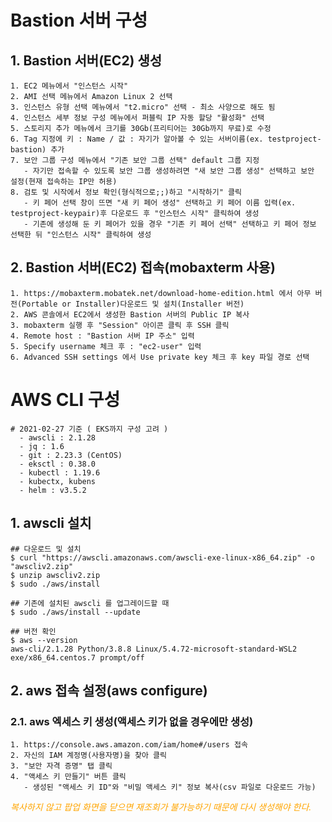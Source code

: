 # Bastion 서버 구성

## 1. Bastion 서버(EC2) 생성
```
1. EC2 메뉴에서 "인스턴스 시작"
2. AMI 선택 메뉴에서 Amazon Linux 2 선택
3. 인스턴스 유형 선택 메뉴에서 "t2.micro" 선택 - 최소 사양으로 해도 됨
4. 인스턴스 세부 정보 구성 메뉴에서 퍼블릭 IP 자동 할당 "활성화" 선택
5. 스토리지 추가 메뉴에서 크기를 30Gb(프리티어는 30Gb까지 무료)로 수정
6. Tag 지정에 키 : Name / 값 : 자기가 알아볼 수 있는 서버이름(ex. testproject-bastion) 추가
7. 보안 그룹 구성 메뉴에서 "기존 보안 그룹 선택" default 그룹 지정
   - 자기만 접속할 수 있도록 보안 그룹 생성하려면 "새 보안 그룹 생성" 선택하고 보안 설정(현재 접속하는 IP만 허용)
8. 검토 및 시작에서 정보 확인(형식적으로;;)하고 "시작하기" 클릭
   - 키 페어 선택 창이 뜨면 "새 키 페어 생성" 선택하고 키 페어 이름 입력(ex. testproject-keypair)후 다운로드 후 "인스턴스 시작" 클릭하여 생성
   - 기존에 생성해 둔 키 페어가 있을 경우 "기존 키 페어 선택" 선택하고 키 페어 정보 선택한 뒤 "인스턴스 시작" 클릭하여 생성
```

## 2. Bastion 서버(EC2) 접속(mobaxterm 사용)
```
1. https://mobaxterm.mobatek.net/download-home-edition.html 에서 아무 버전(Portable or Installer)다운로드 및 설치(Installer 버전)
2. AWS 콘솔에서 EC2에서 생성한 Bastion 서버의 Public IP 복사
3. mobaxterm 실행 후 "Session" 아이콘 클릭 후 SSH 클릭
4. Remote host : "Bastion 서버 IP 주소" 입력
5. Specify username 체크 후 : "ec2-user" 입력
6. Advanced SSH settings 에서 Use private key 체크 후 key 파일 경로 선택
```

# AWS CLI 구성
```
# 2021-02-27 기준 ( EKS까지 구성 고려 )
  - awscli : 2.1.28
  - jq : 1.6
  - git : 2.23.3 (CentOS)
  - eksctl : 0.38.0
  - kubectl : 1.19.6
  - kubectx, kubens
  - helm : v3.5.2
```

## 1. awscli 설치
```
## 다운로드 및 설치
$ curl "https://awscli.amazonaws.com/awscli-exe-linux-x86_64.zip" -o "awscliv2.zip"
$ unzip awscliv2.zip
$ sudo ./aws/install

## 기존에 설치된 awscli 를 업그레이드할 때
$ sudo ./aws/install --update

## 버전 확인
$ aws --version
aws-cli/2.1.28 Python/3.8.8 Linux/5.4.72-microsoft-standard-WSL2 exe/x86_64.centos.7 prompt/off
```

## 2. aws  접속 설정(aws configure)
### 2.1. aws 엑세스 키 생성(액세스 키가 없을 경우에만 생성)
```
1. https://console.aws.amazon.com/iam/home#/users 접속
2. 자신의 IAM 계정명(사용자명)을 찾아 클릭
3. "보안 자격 증명" 탭 클릭
4. "액세스 키 만들기" 버튼 클릭
   - 생성된 "액세스 키 ID"와 "비밀 액세스 키" 정보 복사(csv 파일로 다운로드 가능)
```
<span style="color:orange">*복사하지 않고 팝업 화면을 닫으면 재조회가 불가능하기 때문에 다시 생성해야 한다.*</span>
